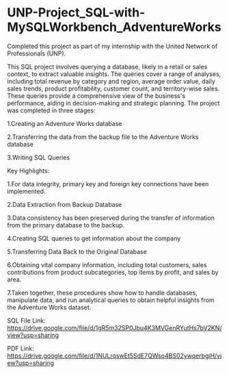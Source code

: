 # UNP-Project_SQL-with-MySQLWorkbench_AdventureWorks


Completed this project as part of my internship with the United Network of Professionals (UNP).

This SQL project involves querying a database, likely in a retail or sales context, to extract valuable insights. The queries cover a range of analyses, including total revenue by category and region, average order value, daily sales trends, product profitability, customer count, and territory-wise sales. These queries provide a comprehensive view of the business's performance, aiding in decision-making and strategic planning. The project was completed in three stages:

1.Creating an Adventure Works database

2.Transferring the data from the backup file to the Adventure Works database

3.Writing SQL Queries

Key Highlights:

1.For data integrity, primary key and foreign key connections have been implemented.

2.Data Extraction from Backup Database

3.Data consistency has been preserved during the transfer of information from the primary database to the backup.

4.Creating SQL queries to get information about the company

5.Transferring Data Back to the Original Database

6.Obtaining vital company information, including total customers, sales contributions from product subcategories, top items by profit, and sales by area.

7.Taken together, these procedures show how to handle databases, manipulate data, and run analytical queries to obtain helpful insights from the Adventure Works dataset.

SQL File Link: https://drive.google.com/file/d/1gR5m32SP0Jbu4K3MVGenRYutHs7bV2KN/view?usp=sharing

PDF Link: https://drive.google.com/file/d/1NULrqswEt5SdE7QWso4BS02ywqerbgiH/view?usp=sharing
